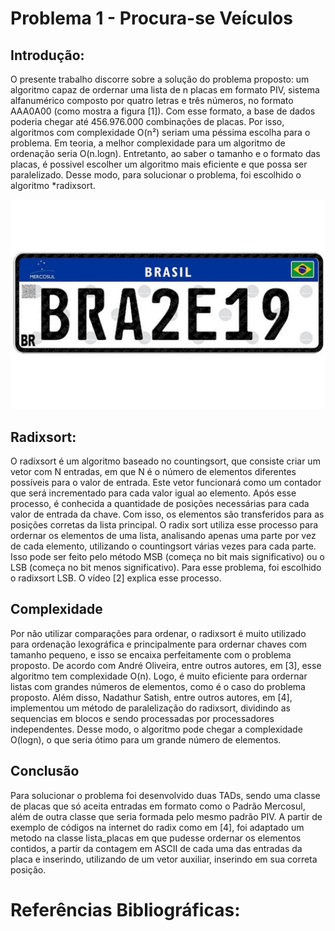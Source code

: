 # Problema 1 - Procura-se Veículos

## Introdução:
O presente trabalho discorre sobre a solução do problema proposto: um algoritmo capaz de ordernar uma lista de n placas em formato PIV, sistema alfanumérico composto por quatro letras e três números, no formato AAA0A00 (como mostra a figura [1]). Com esse formato, a base de dados poderia chegar até 456.976.000 combinações de placas. Por isso, algoritmos com complexidade O(n²) seriam uma péssima escolha para o problema. Em teoria, a melhor complexidade para um algoritmo de ordenação seria O(n.logn). Entretanto, ao saber o tamanho e o formato das placas, é possivel escolher um algoritmo mais eficiente e que possa ser paralelizado. Desse modo, para solucionar o problema, foi escolhido o algoritmo *radixsort.

![Exemplo de Placa](imgs/PlacaMercosul.jpg)

## Radixsort:
O radixsort é um algoritmo baseado no countingsort, que consiste criar um vetor com N entradas, em que N é o número de elementos diferentes possíveis para o valor de entrada. Este vetor funcionará como um contador que será incrementado para cada valor igual ao elemento. Após esse processo, é conhecida a quantidade de posições necessárias para cada valor de entrada da chave. Com isso, os elementos são transferidos para as posições corretas da lista principal. O radix sort utiliza esse processo para ordernar os elementos de uma lista, analisando apenas uma parte por vez de cada elemento, utilizando o countingsort várias vezes para cada parte. Isso pode ser feito pelo método MSB (começa no bit mais significativo) ou o LSB (começa no bit menos significativo). Para esse problema, foi escolhido o radixsort LSB. O vídeo [2] explica esse processo.


## Complexidade
Por não utilizar comparações para ordenar, o radixsort é muito utilizado para ordenação lexográfica e principalmente para ordernar chaves com tamanho pequeno, e isso se encaixa perfeitamente com o problema proposto. De acordo com André Oliveira, entre outros autores, em [3], esse algoritmo tem complexidade O(n). Logo, é muito eficiente para ordernar listas com grandes números de elementos, como é o caso do problema proposto. Além disso, Nadathur Satish, entre outros autores, em [4], implementou um método de paralelização do radixsort, dividindo as sequencias em blocos e sendo processadas por processadores independentes. Desse modo, o algoritmo pode chegar a complexidade O(logn), o que seria ótimo para um grande número de elementos.

## Conclusão
Para solucionar o problema foi desenvolvido duas TADs, sendo uma classe de placas que só aceita entradas em formato como o Padrão Mercosul, além de outra classe que seria formada pelo mesmo padrão PIV. A partir de exemplo de códigos na internet do radix como em [4], foi adaptado um metodo na classe lista_placas em que pudesse ordernar os elementos contidos, a partir da contagem em ASCII de cada uma das entradas da placa e inserindo, utilizando de um vetor auxiliar, inserindo em sua correta posição. 



# Referências Bibliográficas:
